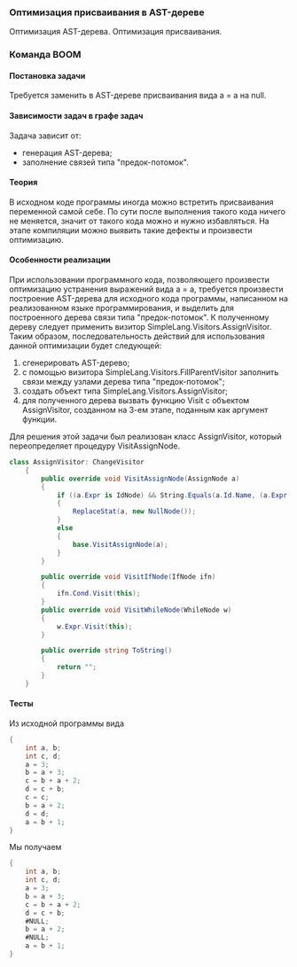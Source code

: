 ### Оптимизация присваивания в AST-дереве
Оптимизация AST-дерева. Оптимизация присваивания.

### Команда BOOM

#### Постановка задачи
Требуется заменить в AST-дереве присваивания вида a = a на null.

#### Зависимости задач в графе задач
Задача зависит от:
* генерация AST-дерева;
* заполнение связей типа "предок-потомок".

#### Теория
В исходном коде программы иногда можно встретить присваивания переменной самой себе. По сути после выполнения такого кода ничего не меняется, значит от такого кода можно и нужно избавляться. На этапе компиляции можно выявить такие дефекты и произвести оптимизацию.

#### Особенности реализации
При использовании программного кода, позволяющего произвести оптимизацию устранения выражений вида a = a, требуется произвести построение AST-дерева для исходного кода программы, написанном на реализованном языке программирования, и выделить для построенного дерева связи типа "предок-потомок". К полученному дереву следует применить визитор SimpleLang.Visitors.AssignVisitor. Таким образом, последовательность действий для использования данной оптимизации будет следующей:
1) сгенерировать AST-дерево;
2) с помощью визитора SimpleLang.Visitors.FillParentVisitor заполнить связи между узлами дерева типа "предок-потомок";
3) создать объект типа SimpleLang.Visitors.AssignVisitor;
4) для полученного дерева вызвать функцию Visit с объектом AssignVisitor, созданном на 3-ем этапе, поданным как аргумент функции.

Для решения этой задачи был реализован класс AssignVisitor, который переопределяет процедуру VisitAssignNode.
```csharp
class AssignVisitor: ChangeVisitor
    {
        public override void VisitAssignNode(AssignNode a)
        {
            if ((a.Expr is IdNode) && String.Equals(a.Id.Name, (a.Expr as IdNode).Name))
            {
                ReplaceStat(a, new NullNode());
            }
            else
            {
                base.VisitAssignNode(a);
            }
        }

        public override void VisitIfNode(IfNode ifn)
        {
            ifn.Cond.Visit(this);
        }
        public override void VisitWhileNode(WhileNode w)
        {
            w.Expr.Visit(this);
        }

        public override string ToString()
        {
            return "";
        }
    }
```


#### Тесты
Из исходной программы вида
```csharp
{
    int a, b;
    int c, d;
    a = 3;
    b = a + 3;
    c = b + a + 2;
    d = c + b;
    c = c;
    b = a + 2;
    d = d;
    a = b + 1;
}

```

Мы получаем
```csharp
{
    int a, b;
    int c, d;
    a = 3;
    b = a + 3;
    c = b + a + 2;
    d = c + b;
    #NULL;
    b = a + 2;
    #NULL;
    a = b + 1;
}

```
